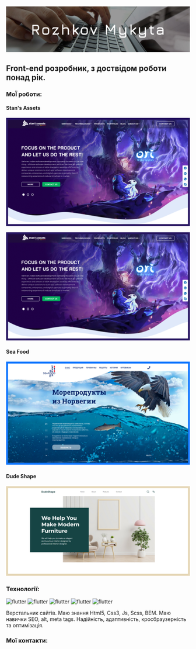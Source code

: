 ![header](assets/img/img-readme.jpg)

## Front-end розробник, з доствідом роботи понад рік.

### МоЇ роботи:
#### Stan's Assets
<a href ='https://yonshy.github.io/stansAssets/' target='_blank'>
<img src ='assets/img/stansAssets.jpg'>
</a>

[![works](assets/img/stansAssets.jpg)](https://yonshy.github.io/stansAssets/)
#### Sea Food
[![works](assets/img/seaFood.jpg)](https://yonshy.github.io/seaFood/)
#### Dude Shape
[![works](assets/img/dudeShape.jpg)](https://yonshy.github.io/dudeShape/)

### Технології: 
![flutter](https://img.shields.io/badge/-Html-261460?style=for-the-badge&logo=HTML5&logoColor=F57400)
![flutter](https://img.shields.io/badge/-Bem-261460?style=for-the-badge&logo=BEM&logoColor=EAB813)
![flutter](https://img.shields.io/badge/-Css-261460?style=for-the-badge&logo=CSS3&logoColor=B9F400)
![flutter](https://img.shields.io/badge/-Scss-261460?style=for-the-badge&logo=Sass&logoColor=00B9D4)
![flutter](https://img.shields.io/badge/-JavaScript-261460?style=for-the-badge&logo=JavaScript&logoColor=F5F201)


Верстальник сайтів. Маю знання Html5, Css3, Js, Scss, BEM. Маю навички SEO, alt, meta tags. Надійність, адаптивність, кросбраузерність та оптимізація.

### Мої контакти:
